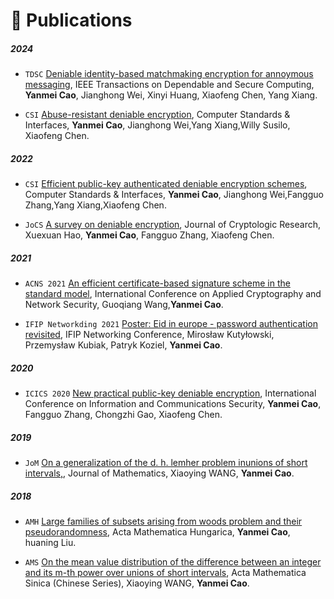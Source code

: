 
# 📝 Publications 

##### 2024 

- ``TDSC`` [Deniable identity-based matchmaking encryption for annoymous messaging](https://ieeexplore.ieee.org/abstract/document/10715646), IEEE Transactions on Dependable and Secure Computing, **Yanmei Cao**, Jianghong Wei, Xinyi Huang, Xiaofeng Chen, Yang Xiang.


- ``CSI`` [Abuse-resistant deniable encryption](https://www.sciencedirect.com/science/article/pii/S0920548923000429), Computer Standards & Interfaces, **Yanmei Cao**, Jianghong Wei,Yang Xiang,Willy Susilo, Xiaofeng Chen.

##### 2022

- ``CSI`` [Efficient public-key authenticated deniable encryption schemes](https://www.sciencedirect.com/science/article/pii/S0920548922000010), Computer Standards & Interfaces, **Yanmei Cao**, Jianghong Wei,Fangguo Zhang,Yang Xiang,Xiaofeng Chen.

- ``JoCS`` [A survey on deniable encryption](http://www.jcr.cacrnet.org.cn/EN/10.13868/j.cnki.jcr.000535), Journal of Cryptologic Research, Xuexuan Hao, **Yanmei Cao**, Fangguo Zhang, Xiaofeng Chen.

##### 2021

- ``ACNS 2021`` [An efficient certificate-based signature scheme in the standard model](https://link.springer.com/chapter/10.1007/978-3-030-78372-3_12), International Conference on Applied Cryptography and Network Security, Guoqiang Wang,**Yanmei Cao**.


- ``IFIP Networkding 2021`` [Poster: Eid in europe - password authentication revisited](https://ieeexplore.ieee.org/abstract/document/9472856), IFIP Networking Conference, Mirosław Kutyłowski, Przemysław Kubiak, Patryk Koziel, **Yanmei Cao**.

##### 2020

- ``ICICS 2020`` [New practical public-key deniable encryption](https://link.springer.com/chapter/10.1007/978-3-030-61078-4_9), International Conference on Information and Communications Security, **Yanmei Cao**, Fangguo Zhang, Chongzhi Gao, Xiaofeng Chen.


##### 2019

- ``JoM`` [On a generalization of the d. h. lemher problem inunions of short intervals,](http://sxzz.whu.edu.cn/html/2019/3/20190307.htm), Journal of Mathematics, Xiaoying WANG, **Yanmei Cao**.

##### 2018

- ``AMH`` [Large families of subsets arising from woods problem and their pseudorandomness](https://link.springer.com/article/10.1007/s10474-018-0834-7), Acta Mathematica Hungarica, **Yanmei Cao**, huaning Liu.

- ``AMS`` [On the mean value distribution of the difference between an integer and its m-th power over unions of short intervals](https://actamath.cjoe.ac.cn/Jwk_sxxb_cn/EN/10.12386/A2018sxxb0085), Acta Mathematica Sinica (Chinese Series), Xiaoying WANG, **Yanmei Cao**.

